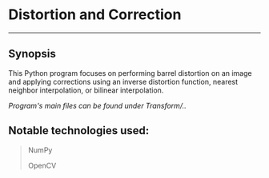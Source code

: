 # Distortion and Correction
---
## Synopsis
This Python program focuses on performing barrel distortion on an image and applying corrections using an inverse distortion function, nearest neighbor interpolation, or bilinear interpolation.

*Program's main files can be found under Transform/..*

## Notable technologies used:
> NumPy
> 
> OpenCV
